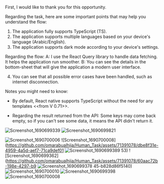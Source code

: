 First, I would like to thank you for this opportunity.

Regarding the task, here are some important points that may help you understand the flow:

1. The application fully supports TypeScript (TS).
2. The application supports multiple languages based on your device's language (Arabic/English).
3. The application supports dark mode according to your device's settings.

Regarding the flow:
A: I use the React Query library to handle data fetching. It helps the application run smoother.
B: You can see the details in the bottom-sheet that will give the application a modern user interface.

4. You can see that all possible error cases have been handled, such as internet disconnection.

Notes you might need to know:

* By default, React native supports TypeScript without the need for any templates  <<from V 0.71>>.

* Regarding the result returned from the API: Some keys may come back empty, so if you can't see some data, it means the API didn't return it.


![Screenshot_1690699339](https://github.com/omarabualhija/Human_Task/assets/71391078/acd6187d-4ac6-4dc8-869c-ab7d372545c5)
![Screenshot_1690699821](https://github.com/omarabualhija/Human_Task/assets/71391078/990aeee9-1517-44b1-be74-68f8f58c9835)

![Screenshot_1690700006](https://github.com/omarabualhija/Human_Task/assets/71391078/a99cf39b-fcc4-4090-b114-6606f716ba2a)
![Screenshot_1690700008](https://github.com/omarabualhija/Human_Task/assets/71391078/dbe8f31e-4959-4a5d-aef7-71ca9def01
![Screenshot_1690699389](https://github.com/omarabualhija/Human_Task/assets/71391078/59262a71-21a9-41dc-b62b-df89f023b900)
53)
![Screenshot_1690699362](https://github.com/omarabualhija/Human_Task/assets/71391078/60aac72b-198e-4297-b9
![Screenshot_1690699378](https://github.com/omarabualhija/Human_Task/assets/71391078/56d395e6-78b3-4b71-886a-8f3a958bec5b)
45-b828d86f5140)
![Screenshot_1690700010](https://github.com/omarabualhija/Human_Task/assets/71391078/1353a66f-2c37-4966-8374-dbdf170ccd0e)
![Screenshot_1690699398](https://github.com/omarabualhija/Human_Task/assets/71391078/93540cb4-0b08-4626-b516-2d8244db3376)
![Screenshot_1690700008](https://github.com/omarabualhija/Human_Task/assets/71391078/4c95cd44-c1ea-4991-935e-03cb4fc8487a)
